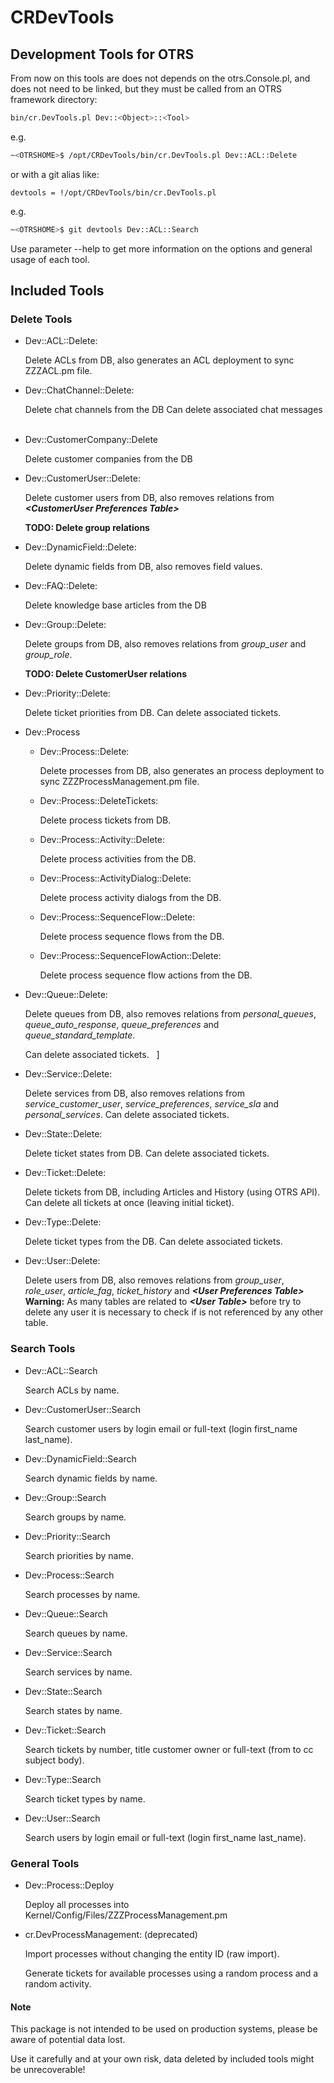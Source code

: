 # CRDevTools

## Development Tools for OTRS

From now on this tools are does not depends on the otrs.Console.pl, and does not need to be linked, but they must be called from an OTRS framework directory:

```sh
bin/cr.DevTools.pl Dev::<Object>::<Tool>
```

e.g.

```sh
~<OTRSHOME>$ /opt/CRDevTools/bin/cr.DevTools.pl Dev::ACL::Delete
```

or with a git alias like:

```apacheconf
devtools = !/opt/CRDevTools/bin/cr.DevTools.pl
```

e.g.

```sh
~<OTRSHOME>$ git devtools Dev::ACL::Search
```

Use parameter --help to get more information on the options and general usage of each tool.

## Included Tools

### Delete Tools

* Dev::ACL::Delete:

  Delete ACLs from DB, also generates an ACL deployment to sync ZZZACL.pm file.
  &nbsp;

* Dev::ChatChannel::Delete:

  Delete chat channels from the DB
  Can delete associated chat messages
  &nbsp;

* Dev::CustomerCompany::Delete

  Delete customer companies from the DB
  &nbsp;

* Dev::CustomerUser::Delete:

  Delete customer users from DB, also removes relations from **_&lt;CustomerUser Preferences Table&gt;_**

  **TODO: Delete group relations**
  &nbsp;

* Dev::DynamicField::Delete:

  Delete dynamic fields from DB, also removes field values.
  &nbsp;

* Dev::FAQ::Delete:

  Delete knowledge base articles from the DB
  &nbsp;

* Dev::Group::Delete:

  Delete groups from DB, also removes relations from *group_user* and *group_role*.

  **TODO: Delete CustomerUser relations**
  &nbsp;

* Dev::Priority::Delete:

  Delete ticket priorities from DB.
  Can delete associated tickets.
  &nbsp;

* Dev::Process

  * Dev::Process::Delete:

    Delete processes from DB, also generates an process deployment to sync ZZZProcessManagement.pm file.
    &nbsp;

  * Dev::Process::DeleteTickets:

    Delete process tickets from DB.
    &nbsp;

  * Dev::Process::Activity::Delete:

    Delete process activities from the DB.
    &nbsp;

  * Dev::Process::ActivityDialog::Delete:

    Delete process activity dialogs from the DB.
    &nbsp;

  * Dev::Process::SequenceFlow::Delete:

    Delete process sequence flows from the DB.
    &nbsp;

  * Dev::Process::SequenceFlowAction::Delete:

    Delete process sequence flow actions from the DB.
    &nbsp;

* Dev::Queue::Delete:

  Delete queues from DB, also removes relations from *personal_queues*, *queue_auto_response*, *queue_preferences* and *queue_standard_template*.

  Can delete associated tickets.
  &nbsp;
]
* Dev::Service::Delete:

  Delete services from DB, also removes relations from *service_customer_user*, *service_preferences*, *service_sla* and *personal_services*.
  Can delete associated tickets.
  &nbsp;

* Dev::State::Delete:

  Delete ticket states from DB.
  Can delete associated tickets.
  &nbsp;

* Dev::Ticket::Delete:

  Delete tickets from DB, including Articles and History (using OTRS API).
  Can delete all tickets at once (leaving initial ticket).
  &nbsp;

* Dev::Type::Delete:

   Delete ticket types from the DB.
   Can delete associated tickets.
  &nbsp;

* Dev::User::Delete:

  Delete users from DB, also removes relations from
  *group_user*, *role_user*, *article_fag*, *ticket_history* and **_&lt;User Preferences Table&gt;_**
  **Warning:** As many tables are related to **_&lt;User Table&gt;_** before try to delete any user it is necessary to check if is not referenced by any other table.
  &nbsp;

### Search Tools

* Dev::ACL::Search

  Search ACLs by name.

* Dev::CustomerUser::Search

  Search customer users by login email or full-text (login first_name last_name).

* Dev::DynamicField::Search

  Search dynamic fields by name.

* Dev::Group::Search

  Search groups by name.

* Dev::Priority::Search

  Search priorities by name.

* Dev::Process::Search

  Search processes by name.

* Dev::Queue::Search

  Search queues by name.

* Dev::Service::Search

  Search services by name.

* Dev::State::Search

  Search states by name.

* Dev::Ticket::Search

  Search tickets by number, title customer owner or full-text (from to cc subject body).

* Dev::Type::Search

  Search ticket types by name.

* Dev::User::Search

  Search users by login email or full-text (login first_name last_name).

### General Tools

* Dev::Process::Deploy

  Deploy all processes into Kernel/Config/Files/ZZZProcessManagement.pm

* cr.DevProcessManagement: (deprecated)

   Import processes without changing the entity ID (raw import).

   Generate tickets for available processes using a random process and a random activity.

#### Note

This package is not intended to be used on production systems, please be aware of potential data lost.

Use it carefully and at your own risk, data deleted by included tools might be unrecoverable!
